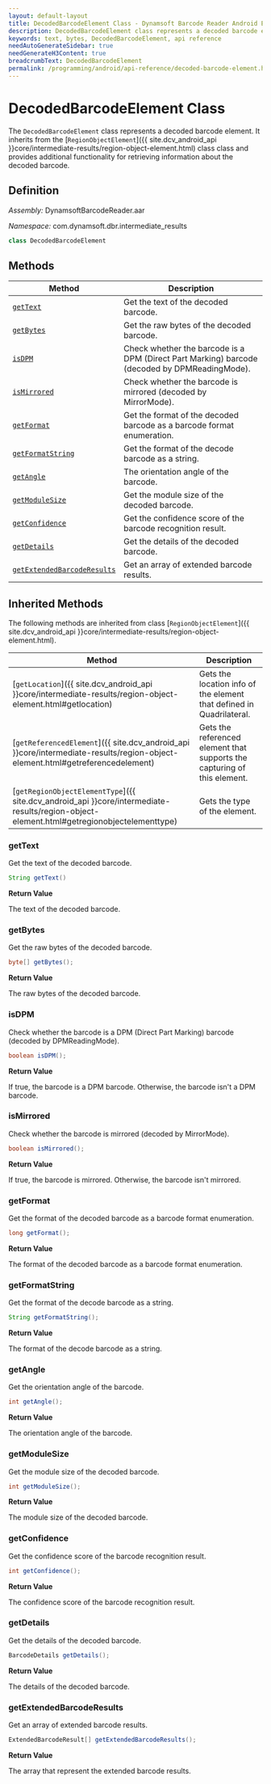 ```yaml
---
layout: default-layout
title: DecodedBarcodeElement Class - Dynamsoft Barcode Reader Android Edition
description: DecodedBarcodeElement class represents a decoded barcode element. It inherits from the RegionObjectElement class and provides additional functionality for retrieving information about the decoded barcode.
keywords: text, bytes, DecodedBarcodeElement, api reference
needAutoGenerateSidebar: true
needGenerateH3Content: true
breadcrumbText: DecodedBarcodeElement
permalink: /programming/android/api-reference/decoded-barcode-element.html
---
```


# DecodedBarcodeElement Class

The `DecodedBarcodeElement` class represents a decoded barcode element. It inherits from the [`RegionObjectElement`]({{ site.dcv_android_api }}core/intermediate-results/region-object-element.html) class class and provides additional functionality for retrieving information about the decoded barcode.

## Definition

*Assembly:* DynamsoftBarcodeReader.aar

*Namespace:* com.dynamsoft.dbr.intermediate_results

```java
class DecodedBarcodeElement
```

## Methods

| Method | Description |
| ------ | ----------- |
| [`getText`](#gettext) | Get the text of the decoded barcode.|
| [`getBytes`](#getbytes) | Get the raw bytes of the decoded barcode.|
| [`isDPM`](#isdpm) | Check whether the barcode is a DPM (Direct Part Marking) barcode (decoded by DPMReadingMode).|
| [`isMirrored`](#ismirrored) | Check whether the barcode is mirrored (decoded by MirrorMode).|
| [`getFormat`](#getformat) | Get the format of the decoded barcode as a barcode format enumeration.|
| [`getFormatString`](#getformatstring) | Get the format of the decode barcode as a string.|
| [`getAngle`](#getangle) | The orientation angle of the barcode.|
| [`getModuleSize`](#getmodulesize) | Get the module size of the decoded barcode.|
| [`getConfidence`](#getconfidence) | Get the confidence score of the barcode recognition result.|
| [`getDetails`](#getdetails) | Get the details of the decoded barcode.|
| [`getExtendedBarcodeResults`](#getextendedbarcoderesults) | Get an array of extended barcode results.|

## Inherited Methods

The following methods are inherited from class [`RegionObjectElement`]({{ site.dcv_android_api }}core/intermediate-results/region-object-element.html).

| Method | Description |
| ------ | ----------- |
| [`getLocation`]({{ site.dcv_android_api }}core/intermediate-results/region-object-element.html#getlocation) | Gets the location info of the element that defined in Quadrilateral. |
| [`getReferencedElement`]({{ site.dcv_android_api }}core/intermediate-results/region-object-element.html#getreferencedelement) | Gets the referenced element that supports the capturing of this element. |
| [`getRegionObjectElementType`]({{ site.dcv_android_api }}core/intermediate-results/region-object-element.html#getregionobjectelementtype) | Gets the type of the element. |

### getText

Get the text of the decoded barcode.

```java
String getText()
```

**Return Value**

The text of the decoded barcode.

### getBytes

Get the raw bytes of the decoded barcode.

```java
byte[] getBytes();
```

**Return Value**

The raw bytes of the decoded barcode.

### isDPM

Check whether the barcode is a DPM (Direct Part Marking) barcode (decoded by DPMReadingMode).

```java
boolean isDPM();
```

**Return Value**

If true, the barcode is a DPM barcode. Otherwise, the barcode isn't a DPM barcode.

### isMirrored

Check whether the barcode is mirrored (decoded by MirrorMode).

```java
boolean isMirrored();
```

**Return Value**

If true, the barcode is mirrored. Otherwise, the barcode isn't mirrored.

### getFormat

Get the format of the decoded barcode as a barcode format enumeration.

```java
long getFormat();
```

**Return Value**

The format of the decoded barcode as a barcode format enumeration.

### getFormatString

Get the format of the decode barcode as a string.

```java
String getFormatString();
```

**Return Value**

The format of the decode barcode as a string.

### getAngle

Get the orientation angle of the barcode.

```java
int getAngle();
```

**Return Value**

The orientation angle of the barcode.

### getModuleSize

Get the module size of the decoded barcode.

```java
int getModuleSize();
```

**Return Value**

The module size of the decoded barcode.

### getConfidence

Get the confidence score of the barcode recognition result.

```java
int getConfidence();
```

**Return Value**

The confidence score of the barcode recognition result.

### getDetails

Get the details of the decoded barcode.

```java
BarcodeDetails getDetails();
```

**Return Value**

The details of the decoded barcode.

### getExtendedBarcodeResults

Get an array of extended barcode results.

```java
ExtendedBarcodeResult[] getExtendedBarcodeResults();
```

**Return Value**

The array that represent the extended barcode results.
